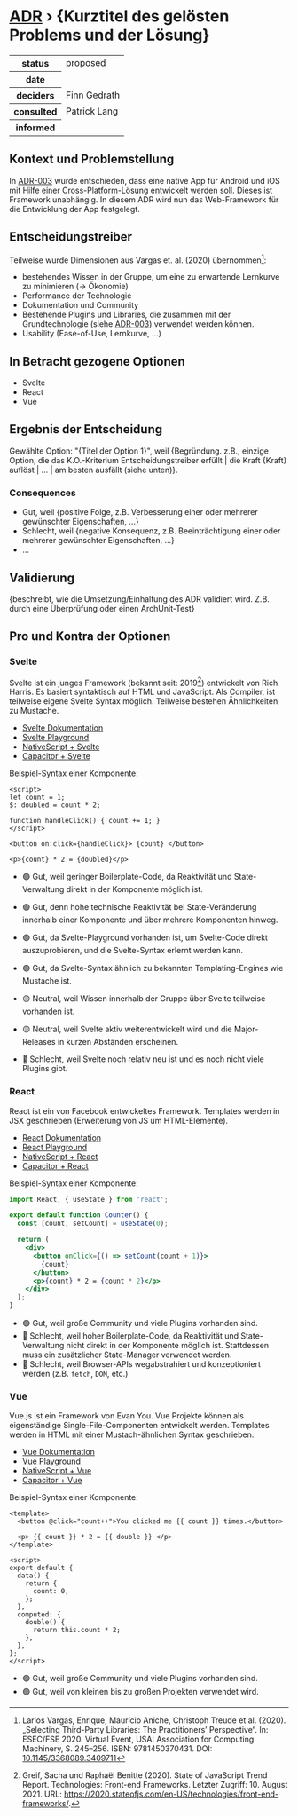 # [ADR](./README.md) › {Kurztitel des gelösten Problems und der Lösung}

<table>
<tr>
<th>status</th>
<td>proposed</td><!-- {proposed / rejected / accepted / deprecated / … / superseded by ADR-0005 <0005-example.md>} -->
</tr>
<tr>
<th>date</th>
<td></td><!-- YYYY-MM-DD, when the decision was last updated -->
</tr>
<tr>
<th>deciders</th>
<td>Finn Gedrath</td><!-- list everyone involved in the decision -->
</tr>
<tr>
<th>consulted</th>
<td>Patrick Lang</td><!-- list everyone whose opinions are sought (typically subject-matter experts); and with whom there is a two-way communication -->
</tr>
<tr>
<th>informed</th>
<td></td><!-- list everyone who is kept up-to-date on progress; and with whom there is a one-way communication -->
</tr>
</table>


## Kontext und Problemstellung

In [ADR-003](./003-mobile-app-ground-technology.md) wurde entschieden, dass eine native App für Android und iOS mit Hilfe einer Cross-Platform-Lösung entwickelt werden soll. Dieses ist Framework unabhängig. In diesem ADR wird nun das Web-Framework für die Entwicklung der App festgelegt.

<!-- Dies ist ein optionales Element. Sie können es gerne entfernen. -->
## Entscheidungstreiber

Teilweise wurde Dimensionen aus Vargas et. al. (2020) übernommen[^vargas-2020]:

* bestehendes Wissen in der Gruppe, um eine zu erwartende Lernkurve zu minimieren (&rarr; Ökonomie)
* Performance der Technologie
* Dokumentation und Community
* Bestehende Plugins und Libraries, die zusammen mit der Grundtechnologie (siehe [ADR-003](./003-mobile-app-ground-technology.md)) verwendet werden können.
* Usability (Ease-of-Use, Lernkurve, ...)


## In Betracht gezogene Optionen

* Svelte
* React
* Vue

## Ergebnis der Entscheidung

Gewählte Option: "{Titel der Option 1}", weil
{Begründung. z.B., einzige Option, die das K.O.-Kriterium Entscheidungstreiber erfüllt | die Kraft {Kraft} auflöst | ... | am besten ausfällt (siehe unten)}.

<!-- Dies ist ein optionales Element. Sie können es gerne entfernen. -->
### Consequences

* Gut, weil {positive Folge, z.B. Verbesserung einer oder mehrerer gewünschter Eigenschaften, ...}
* Schlecht, weil {negative Konsequenz, z.B. Beeinträchtigung einer oder mehrerer gewünschter Eigenschaften, ...}
* ... <!-- Anzahl der Konsequenzen kann variieren -->

<!-- Dies ist ein optionales Element. Fühlen Sie sich frei, es zu entfernen. -->
## Validierung

{beschreibt, wie die Umsetzung/Einhaltung des ADR validiert wird. Z.B. durch eine Überprüfung oder einen ArchUnit-Test}

<!-- Dies ist ein optionales Element. Sie können es gerne entfernen. -->
## Pro und Kontra der Optionen

### Svelte

Svelte ist ein junges Framework (bekannt seit: 2019[^js-state-2019]) entwickelt von Rich Harris. Es basiert syntaktisch auf HTML und JavaScript. Als Compiler, ist teilweise eigene Svelte Syntax möglich. Teilweise bestehen Ähnlichkeiten zu Mustache.

- [Svelte Dokumentation](https://svelte.dev/docs)
- [Svelte Playground](https://svelte.dev/repl/)
- [NativeScript + Svelte](https://docs.nativescript.org/tutorial/svelte.html)
- [Capacitor + Svelte](https://capacitorjs.com/solution/svelte) 

Beispiel-Syntax einer Komponente:

```svelte
<script>
let count = 1;
$: doubled = count * 2;

function handleClick() { count += 1; }
</script>

<button on:click={handleClick}> {count} </button>

<p>{count} * 2 = {doubled}</p>
```

* 🟢 Gut, weil geringer Boilerplate-Code, da Reaktivität und State-Verwaltung direkt in der Komponente möglich ist.
* 🟢 Gut, denn hohe technische Reaktivität bei State-Veränderung innerhalb einer Komponente und über mehrere Komponenten hinweg.

* 🟢 Gut, da Svelte-Playground vorhanden ist, um Svelte-Code direkt auszuprobieren, und die Svelte-Syntax erlernt werden kann.
* 🟢 Gut, da Svelte-Syntax ähnlich zu bekannten Templating-Engines wie Mustache ist.
* 🟡 Neutral, weil Wissen innerhalb der Gruppe über Svelte teilweise vorhanden ist.

* 🟡 Neutral, weil Svelte aktiv weiterentwickelt wird und die Major-Releases in kurzen Abständen erscheinen.
* 🔴 Schlecht, weil Svelte noch relativ neu ist und es noch nicht viele Plugins gibt.

### React

React ist ein von Facebook entwickeltes Framework. Templates werden in JSX geschrieben (Erweiterung von JS um HTML-Elemente).

- [React Dokumentation](https://reactjs.org/docs/getting-started.html)
- [React Playground](https://codesandbox.io/s/new)
- [NativeScript + React](https://docs.nativescript.org/tutorial/react.html)
- [Capacitor + React](https://capacitorjs.com/solution/react) 

Beispiel-Syntax einer Komponente:

```jsx
import React, { useState } from 'react';

export default function Counter() {
  const [count, setCount] = useState(0);

  return (
    <div>
      <button onClick={() => setCount(count + 1)}>
        {count}
      </button>
      <p>{count} * 2 = {count * 2}</p>
    </div>
  );
}

```

* 🟢 Gut, weil große Community und viele Plugins vorhanden sind.
* 🔴 Schlecht, weil hoher Boilerplate-Code, da Reaktivität und State-Verwaltung nicht direkt in der Komponente möglich ist. Stattdessen muss ein zusätzlicher State-Manager verwendet werden.
* 🔴 Schlecht, weil Browser-APIs wegabstrahiert und konzeptioniert werden (z.B. `fetch`, `DOM`, etc.)

### Vue

Vue.js ist ein Framework von Evan You. Vue Projekte können als eigenständige Single-File-Componenten entwickelt werden. Templates werden in HTML mit einer Mustach-ähnlichen Syntax geschrieben.

- [Vue Dokumentation](https://vuejs.org/v2/guide/)
- [Vue Playground](https://play.vuejs.org/)
- [NativeScript + Vue](https://docs.nativescript.org/tutorial/vue.html)
- [Capacitor + Vue](https://capacitorjs.com/solution/vue)

Beispiel-Syntax einer Komponente:

```vue
<template>
  <button @click="count++">You clicked me {{ count }} times.</button>

  <p> {{ count }} * 2 = {{ double }} </p>
</template>

<script>
export default {
  data() {
    return {
      count: 0,
    };
  },
  computed: {
    double() {
      return this.count * 2;
    },
  },
};
</script>
```

* 🟢 Gut, weil große Community und viele Plugins vorhanden sind.
* 🟢 Gut, weil von kleinen bis zu großen Projekten verwendet wird.


[^vargas-2020]: Larios Vargas, Enrique, Maurício Aniche, Christoph Treude et al. (2020). „Selecting Third-Party Libraries: The Practitioners’ Perspective“. In: ESEC/FSE 2020. Virtual Event, USA: Association for Computing Machinery, S. 245–256. ISBN: 9781450370431. DOI: [10.1145/3368089.3409711](https://doi.org/10.1145/3368089.3409711)

[^js-state-2019]: Greif, Sacha und Raphaël Benitte (2020). State of JavaScript Trend Report. Technologies: Front-end Frameworks. Letzter Zugriff: 10. August 2021. URL: <https://2020.stateofjs.com/en-US/technologies/front-end-frameworks/>.